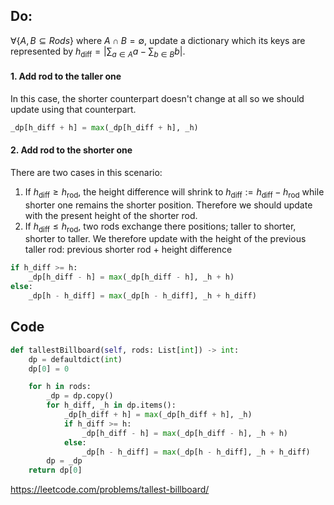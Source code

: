 ## Do:

$\forall \{A, B \subseteq Rods\}$ where $A \cap B = \emptyset$, update a dictionary which its keys are represented by $h_{\text{diff}} = \left | \sum_{a \in A} a - \sum_{b \in B} b \right |$.



#### 1. Add rod to the taller one

In this case, the shorter counterpart doesn't change at all so we should update using that counterpart.

```python
_dp[h_diff + h] = max(_dp[h_diff + h], _h)
```



#### 2. Add rod to the shorter one

There are two cases in this scenario:

1. If $h_{\text{diff}} \ge h_{\text{rod}}$, the height difference will shrink to $h_{\text{diff}} := h_{\text{diff}} - h_{\text{rod}}$ while shorter one remains the shorter position. Therefore we should update with the present height of the shorter rod.
2. If $h_{\text{diff}} \le h_{\text{rod}}$, two rods exchange there positions; taller to shorter, shorter to taller. We therefore update with the height of the previous taller rod: previous shorter rod + height difference

```python
if h_diff >= h:
	_dp[h_diff - h] = max(_dp[h_diff - h], _h + h)
else:
	_dp[h - h_diff] = max(_dp[h - h_diff], _h + h_diff)
```



## Code

```python
def tallestBillboard(self, rods: List[int]) -> int:
	dp = defaultdict(int)
	dp[0] = 0

	for h in rods:
		_dp = dp.copy()
		for h_diff, _h in dp.items():
			_dp[h_diff + h] = max(_dp[h_diff + h], _h)
            if h_diff >= h:
                _dp[h_diff - h] = max(_dp[h_diff - h], _h + h)
            else:
                _dp[h - h_diff] = max(_dp[h - h_diff], _h + h_diff)
		dp = _dp
	return dp[0]
```

https://leetcode.com/problems/tallest-billboard/
